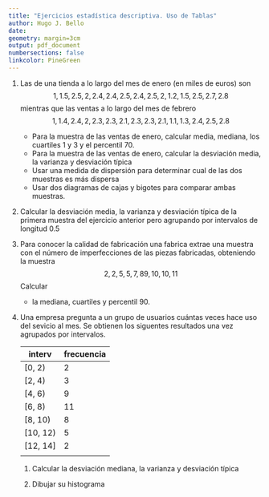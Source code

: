 ```yaml
---
title: "Ejercicios estadística descriptiva. Uso de Tablas"
author: Hugo J. Bello
date:
geometry: margin=3cm
output: pdf_document
numbersections: false
linkcolor: PineGreen
---
```

1.  Las de una tienda a lo largo del mes de enero (en miles de euros) son
    $$1, 1.5, 2.5, 2, 2.4, 2.4, 2.5, 2.4, 2.5, 2, 1.2, 1.5, 2.5, 2.7, 2.8$$
    mientras que las ventas a lo largo del mes de febrero
    $$1, 1.4, 2.4, 2, 2.3, 2.3, 2.1, 2.3, 2.3, 2.1, 1.1, 1.3, 2.4, 2.5, 2.8$$
    - Para la muestra de las ventas de enero, calcular media, mediana, los cuartiles 1 y 3 y el percentil 70.
    - Para la muestra de las ventas de enero, calcular la desviación media, la varianza y desviación típica
    - Usar una medida de dispersión para determinar cual de las dos muestras es más dispersa
    - Usar dos diagramas de cajas y bigotes para comparar ambas muestras.


2. Calcular la desviación media, la varianza y desviación típica de la primera muestra del ejercicio anterior pero agrupando por intervalos de longitud $0.5$


3. Para conocer la calidad de fabricación una fabrica extrae una muestra con el número de imperfecciones de las piezas fabricadas, obteniendo la muestra
      $$2, 2, 5, 5, 7,8 9, 10, 10, 11$$
    Calcular
    - la mediana, cuartiles y percentil 90.

3. Una empresa pregunta a un grupo de usuarios cuántas veces hace uso del sevicio al mes. Se obtienen los siguentes resultados una vez agrupados por intervalos.

    | interv   | frecuencia |
    | -------- | ---------- |
    | [0, 2)   | 2          |
    | [2, 4)   | 3          |
    | [4, 6)   | 9          |
    | [6, 8)   | 11         |
    | [8, 10)  | 8          |
    | [10, 12) | 5          |
    | [12, 14] | 2          |
    |          |            |

    1. Calcular la desviación mediana, la varianza y desviación típica

    2. Dibujar su histograma